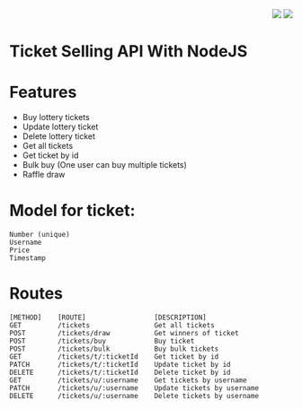 <div align="right">
  <img src="https://img.shields.io/badge/Completion-100%25-blue.svg" />
  <a href="https://github.com/Hsins/udemy_MERN-Todo-List/blob/master/LICENSE" alt="License">
    <img src="https://img.shields.io/github/license/Hsins/udemy_MERN-Todo-List.svg" />
  </a>
</div>

# Ticket Selling API With NodeJS

# Features

- Buy lottery tickets
- Update lottery ticket
- Delete lottery ticket
- Get all tickets
- Get ticket by id
- Bulk buy (One user can buy multiple tickets)
- Raffle draw

# Model for ticket:

```
Number (unique)
Username
Price
Timestamp
```

# Routes

```
[METHOD]    [ROUTE]                 [DESCRIPTION]
GET         /tickets                Get all tickets
POST        /tickets/draw           Get winners of ticket
POST        /tickets/buy            Buy ticket
POST        /tickets/bulk           Buy bulk tickets
GET         /tickets/t/:ticketId    Get ticket by id
PATCH       /tickets/t/:ticketId    Update ticket by id
DELETE      /tickets/t/:ticketId    Delete ticket by id
GET         /tickets/u/:username    Get tickets by username
PATCH       /tickets/u/:username    Update tickets by username
DELETE      /tickets/u/:username    Delete tickets by username
```
